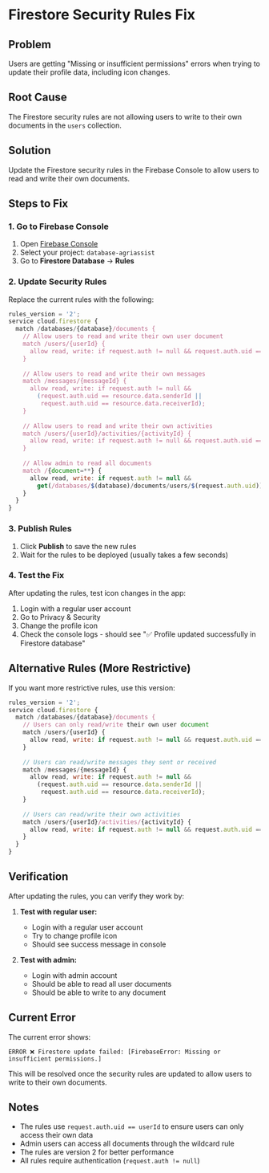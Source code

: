 # Firestore Security Rules Fix

## Problem
Users are getting "Missing or insufficient permissions" errors when trying to update their profile data, including icon changes.

## Root Cause
The Firestore security rules are not allowing users to write to their own documents in the `users` collection.

## Solution
Update the Firestore security rules in the Firebase Console to allow users to read and write their own documents.

## Steps to Fix

### 1. Go to Firebase Console
1. Open [Firebase Console](https://console.firebase.google.com/)
2. Select your project: `database-agriassist`
3. Go to **Firestore Database** → **Rules**

### 2. Update Security Rules
Replace the current rules with the following:

```javascript
rules_version = '2';
service cloud.firestore {
  match /databases/{database}/documents {
    // Allow users to read and write their own user document
    match /users/{userId} {
      allow read, write: if request.auth != null && request.auth.uid == userId;
    }
    
    // Allow users to read and write their own messages
    match /messages/{messageId} {
      allow read, write: if request.auth != null && 
        (request.auth.uid == resource.data.senderId || 
         request.auth.uid == resource.data.receiverId);
    }
    
    // Allow users to read and write their own activities
    match /users/{userId}/activities/{activityId} {
      allow read, write: if request.auth != null && request.auth.uid == userId;
    }
    
    // Allow admin to read all documents
    match /{document=**} {
      allow read, write: if request.auth != null && 
        get(/databases/$(database)/documents/users/$(request.auth.uid)).data.role == 'admin';
    }
  }
}
```

### 3. Publish Rules
1. Click **Publish** to save the new rules
2. Wait for the rules to be deployed (usually takes a few seconds)

### 4. Test the Fix
After updating the rules, test icon changes in the app:
1. Login with a regular user account
2. Go to Privacy & Security
3. Change the profile icon
4. Check the console logs - should see "✅ Profile updated successfully in Firestore database"

## Alternative Rules (More Restrictive)
If you want more restrictive rules, use this version:

```javascript
rules_version = '2';
service cloud.firestore {
  match /databases/{database}/documents {
    // Users can only read/write their own user document
    match /users/{userId} {
      allow read, write: if request.auth != null && request.auth.uid == userId;
    }
    
    // Users can read/write messages they sent or received
    match /messages/{messageId} {
      allow read, write: if request.auth != null && 
        (request.auth.uid == resource.data.senderId || 
         request.auth.uid == resource.data.receiverId);
    }
    
    // Users can read/write their own activities
    match /users/{userId}/activities/{activityId} {
      allow read, write: if request.auth != null && request.auth.uid == userId;
    }
  }
}
```

## Verification
After updating the rules, you can verify they work by:

1. **Test with regular user:**
   - Login with a regular user account
   - Try to change profile icon
   - Should see success message in console

2. **Test with admin:**
   - Login with admin account
   - Should be able to read all user documents
   - Should be able to write to any document

## Current Error
The current error shows:
```
ERROR ❌ Firestore update failed: [FirebaseError: Missing or insufficient permissions.]
```

This will be resolved once the security rules are updated to allow users to write to their own documents.

## Notes
- The rules use `request.auth.uid == userId` to ensure users can only access their own data
- Admin users can access all documents through the wildcard rule
- The rules are version 2 for better performance
- All rules require authentication (`request.auth != null`)
